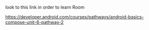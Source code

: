 look to this link in order to learn Room

https://developer.android.com/courses/pathways/android-basics-compose-unit-6-pathway-2